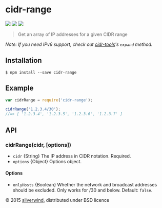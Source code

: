 # cidr-range
[![](https://img.shields.io/npm/v/cidr-range.svg?style=flat)](https://www.npmjs.org/package/cidr-range) [![](https://img.shields.io/npm/dm/cidr-range.svg)](https://www.npmjs.org/package/cidr-range) [![](https://api.travis-ci.org/silverwind/cidr-range.svg?style=flat)](https://travis-ci.org/silverwind/cidr-range)
> Get an array of IP addresses for a given CIDR range

*Note: If you need IPv6 support, check out [cidr-tools](https://github.com/silverwind/cidr-tools)'s `expand` method.*

## Installation
```
$ npm install --save cidr-range
```

## Example
```js
var cidrRange = require('cidr-range');

cidrRange('1.2.3.4/30');
//=> [ '1.2.3.4', '1.2.3.5', '1.2.3.6', '1.2.3.7' ]
```

## API
### cidrRange(cidr, [options])
- `cidr` {String} The IP address in CIDR notation. Required.
- `options` {Object} Options object.

#### Options
- `onlyHosts` {Boolean} Whether the network and broadcast addresses should be excluded. Only works for /30 and below. Default: `false`.

© 2015 [silverwind](https://github.com/silverwind), distributed under BSD licence

